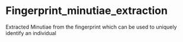 # Fingerprint_minutiae_extraction
Extracted Minutiae from the fingerprint which can be used to uniquely identify an individual
